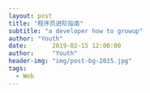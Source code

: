 ```yaml
---
layout: post
title: "程序员进阶指南"
subtitle: "a developer how to growup"
author: "Youth"
date:       2019-02-15 12:00:00
author:     "Youth"
header-img: "img/post-bg-2015.jpg"
tags:
  - Web
---
```


